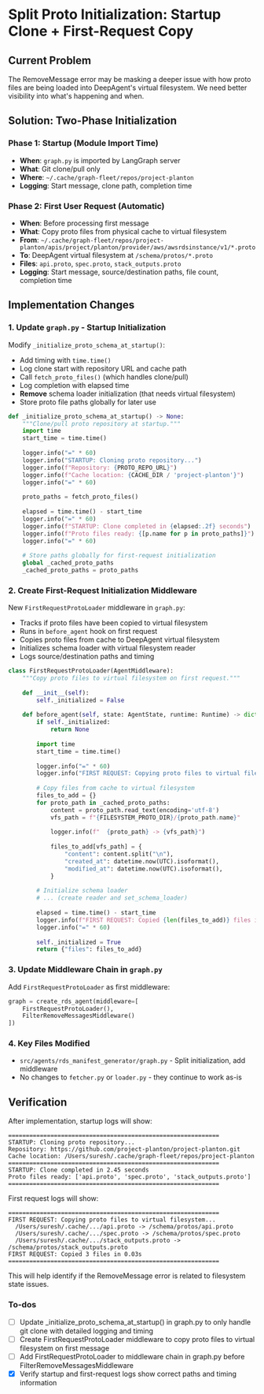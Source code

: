 <!-- d21ef881-f8e1-4038-aad9-86d6838f0701 88aa39f4-0f8b-449b-9151-0ebbe39645dd -->
# Split Proto Initialization: Startup Clone + First-Request Copy

## Current Problem

The RemoveMessage error may be masking a deeper issue with how proto files are being loaded into DeepAgent's virtual filesystem. We need better visibility into what's happening and when.

## Solution: Two-Phase Initialization

### Phase 1: Startup (Module Import Time)

- **When**: `graph.py` is imported by LangGraph server
- **What**: Git clone/pull only
- **Where**: `~/.cache/graph-fleet/repos/project-planton`
- **Logging**: Start message, clone path, completion time

### Phase 2: First User Request (Automatic)

- **When**: Before processing first message
- **What**: Copy proto files from physical cache to virtual filesystem
- **From**: `~/.cache/graph-fleet/repos/project-planton/apis/project/planton/provider/aws/awsrdsinstance/v1/*.proto`
- **To**: DeepAgent virtual filesystem at `/schema/protos/*.proto`
- **Files**: `api.proto`, `spec.proto`, `stack_outputs.proto`
- **Logging**: Start message, source/destination paths, file count, completion time

## Implementation Changes

### 1. Update `graph.py` - Startup Initialization

Modify `_initialize_proto_schema_at_startup()`:

- Add timing with `time.time()`
- Log clone start with repository URL and cache path
- Call `fetch_proto_files()` (which handles clone/pull)
- Log completion with elapsed time
- **Remove** schema loader initialization (that needs virtual filesystem)
- Store proto file paths globally for later use
```python
def _initialize_proto_schema_at_startup() -> None:
    """Clone/pull proto repository at startup."""
    import time
    start_time = time.time()
    
    logger.info("=" * 60)
    logger.info("STARTUP: Cloning proto repository...")
    logger.info(f"Repository: {PROTO_REPO_URL}")
    logger.info(f"Cache location: {CACHE_DIR / 'project-planton'}")
    logger.info("=" * 60)
    
    proto_paths = fetch_proto_files()
    
    elapsed = time.time() - start_time
    logger.info("=" * 60)
    logger.info(f"STARTUP: Clone completed in {elapsed:.2f} seconds")
    logger.info(f"Proto files ready: {[p.name for p in proto_paths]}")
    logger.info("=" * 60)
    
    # Store paths globally for first-request initialization
    global _cached_proto_paths
    _cached_proto_paths = proto_paths
```


### 2. Create First-Request Initialization Middleware

New `FirstRequestProtoLoader` middleware in `graph.py`:

- Tracks if proto files have been copied to virtual filesystem
- Runs in `before_agent` hook on first request
- Copies proto files from cache to DeepAgent virtual filesystem
- Initializes schema loader with virtual filesystem reader
- Logs source/destination paths and timing
```python
class FirstRequestProtoLoader(AgentMiddleware):
    """Copy proto files to virtual filesystem on first request."""
    
    def __init__(self):
        self._initialized = False
    
    def before_agent(self, state: AgentState, runtime: Runtime) -> dict | None:
        if self._initialized:
            return None
            
        import time
        start_time = time.time()
        
        logger.info("=" * 60)
        logger.info("FIRST REQUEST: Copying proto files to virtual filesystem...")
        
        # Copy files from cache to virtual filesystem
        files_to_add = {}
        for proto_path in _cached_proto_paths:
            content = proto_path.read_text(encoding='utf-8')
            vfs_path = f"{FILESYSTEM_PROTO_DIR}/{proto_path.name}"
            
            logger.info(f"  {proto_path} -> {vfs_path}")
            
            files_to_add[vfs_path] = {
                "content": content.split("\n"),
                "created_at": datetime.now(UTC).isoformat(),
                "modified_at": datetime.now(UTC).isoformat(),
            }
        
        # Initialize schema loader
        # ... (create reader and set_schema_loader)
        
        elapsed = time.time() - start_time
        logger.info(f"FIRST REQUEST: Copied {len(files_to_add)} files in {elapsed:.2f}s")
        logger.info("=" * 60)
        
        self._initialized = True
        return {"files": files_to_add}
```


### 3. Update Middleware Chain in `graph.py`

Add `FirstRequestProtoLoader` as first middleware:

```python
graph = create_rds_agent(middleware=[
    FirstRequestProtoLoader(),
    FilterRemoveMessagesMiddleware()
])
```

### 4. Key Files Modified

- `src/agents/rds_manifest_generator/graph.py` - Split initialization, add middleware
- No changes to `fetcher.py` or `loader.py` - they continue to work as-is

## Verification

After implementation, startup logs will show:

```
============================================================
STARTUP: Cloning proto repository...
Repository: https://github.com/project-planton/project-planton.git
Cache location: /Users/suresh/.cache/graph-fleet/repos/project-planton
============================================================
STARTUP: Clone completed in 2.45 seconds
Proto files ready: ['api.proto', 'spec.proto', 'stack_outputs.proto']
============================================================
```

First request logs will show:

```
============================================================
FIRST REQUEST: Copying proto files to virtual filesystem...
  /Users/suresh/.cache/.../api.proto -> /schema/protos/api.proto
  /Users/suresh/.cache/.../spec.proto -> /schema/protos/spec.proto
  /Users/suresh/.cache/.../stack_outputs.proto -> /schema/protos/stack_outputs.proto
FIRST REQUEST: Copied 3 files in 0.03s
============================================================
```

This will help identify if the RemoveMessage error is related to filesystem state issues.

### To-dos

- [ ] Update _initialize_proto_schema_at_startup() in graph.py to only handle git clone with detailed logging and timing
- [ ] Create FirstRequestProtoLoader middleware to copy proto files to virtual filesystem on first message
- [ ] Add FirstRequestProtoLoader to middleware chain in graph.py before FilterRemoveMessagesMiddleware
- [x] Verify startup and first-request logs show correct paths and timing information